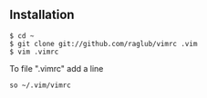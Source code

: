 ## Installation

    $ cd ~
    $ git clone git://github.com/raglub/vimrc .vim
    $ vim .vimrc

To file ".vimrc" add a line

    so ~/.vim/vimrc
